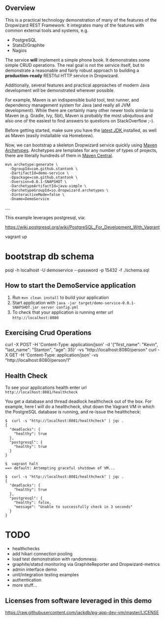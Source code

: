 Overview
--------
This is a practical technology demonstration of many of the features of
the Dropwizard REST Framework. It integrates many of the features with
common external tools and systems, e.g.

* PostgreSQL
* StatsD/Graphite
* Nagios

The service **will** implement a simple phone book. It demonstrates some
simple CRUD operations. The real goal is not the service itself, but to
demonstrate a reasonable and fairly robust approach to building a
**production-ready** RESTful HTTP service in Dropwizard.

Additionally, several features and practical approaches of modern Java 
development will be demonstrated wherever possible.

For example, Maven is an indispensible build tool, test runner, and
dependency management system for Java (and really all JVM development).
While there are certainly many other newer tools similar to Maven
(e.g. Gradle, Ivy, Sbt), Maven is probably the most ubiquitous and also
one of the easiest to find answers to questions on StackOverflow ;-).

Before getting started, make sure you have the [latest JDK ](http://www.oracle.com/technetwork/java/javase/downloads/jdk8-downloads-2133151.html) installed,
as well as Maven (easily installable via Homebrew).

Now, we can bootstrap a skeleton Dropwizard service quickly using
[Maven Archetypes](https://maven.apache.org/guides/introduction/introduction-to-archetypes.html).
Archetypes are templates for any number of types of projects, there are
literally hundreds of them in [Maven Central](http://search.maven.org/).

```
mvn archetype:generate \
  -DgroupId=com.github.stantonk \
  -DartifactId=demo-service \
  -Dpackage=com.github.stantonk \
  -Dversion=0.0.1-SNAPSHOT \
  -DarchetypeArtifactId=java-simple \
  -DarchetypeGroupId=io.dropwizard.archetypes \
  -DinteractiveMode=false \
  -Dname=DemoService
```

....

This example leverages postgresql, via:

https://wiki.postgresql.org/wiki/PostgreSQL_For_Development_With_Vagrant

vagrant up

# bootstrap db schema
psql -h localhost -U demoservice --password -p 15432 -f ./schema.sql

How to start the DemoService application
---

1. Run `mvn clean install` to build your application
1. Start application with `java -jar target/demo-service-0.0.1-SNAPSHOT.jar server config.yml`
1. To check that your application is running enter url `http://localhost:8080`

Exercising Crud Operations
--------------------------
curl -X POST -H 'Content-Type: application/json' -d '{"first_name": "Kevin", "last_name": "Stanton", "age": 35}' -vs "http://localhost:8080/person"
curl -X GET -H 'Content-Type: application/json' -vs "http://localhost:8080/person/1"

Health Check
---
To see your applications health enter url `http://localhost:8081/healthcheck`

You get a database and thread deadlock healthcheck out of the box.
For example, here I will do a healthcheck, shut down the Vagrant VM in
which the PostgreSQL database is running, and re-issue the healthcheck:

```
$  curl -s "http://localhost:8081/healthcheck" | jqc .
{
  "deadlocks": {
    "healthy": true
  },
  "postgresql": {
    "healthy": true
  }
}

$  vagrant halt
==> default: Attempting graceful shutdown of VM...

$  curl -s "http://localhost:8081/healthcheck" | jqc .
{
  "deadlocks": {
    "healthy": true
  },
  "postgresql": {
    "healthy": false,
    "message": "Unable to successfully check in 3 seconds"
  }
}
```

# TODO
* healthchecks
* add hikari connection pooling
* load test demonstration with randomness
* graphite/statsd monitoring via GraphiteReporter and Dropwizard-metrics
* admin interface demo
* unit/integration testing examples
* authentication
* more stuff...


Licenses from software leveraged in this demo
---------------------------------------------
https://raw.githubusercontent.com/jackdb/pg-app-dev-vm/master/LICENSE

